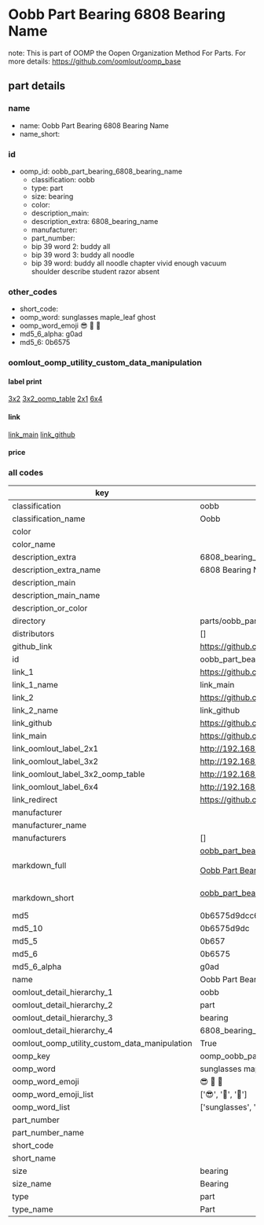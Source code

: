 # Oobb Part Bearing 6808 Bearing Name  

note: This is part of OOMP the Oopen Organization Method For Parts. For more details: https://github.com/oomlout/oomp_base

##  part details
  







### name
* name: Oobb Part Bearing 6808 Bearing Name
* name_short: 
### id
* oomp_id: oobb_part_bearing_6808_bearing_name
  * classification: oobb
  * type: part
  * size: bearing
  * color: 
  * description_main: 
  * description_extra: 6808_bearing_name
  * manufacturer: 
  * part_number: 
  * bip 39 word 2: buddy all
  * bip 39 word 3: buddy all noodle
  * bip 39 word: buddy all noodle chapter vivid enough vacuum shoulder describe student razor absent

### other_codes
* short_code: 
* oomp_word: sunglasses maple_leaf ghost
* oomp_word_emoji :sunglasses: :maple_leaf: :ghost:
* md5_6_alpha: g0ad
* md5_6: 0b6575






### oomlout_oomp_utility_custom_data_manipulation
#### label print
[3x2](http://192.168.1.245:1112/?label=oomp%20g0ad)
[3x2_oomp_table](http://192.168.1.108:1112/?label=oomp%20g0ad)
[2x1](http://192.168.1.242:1112/?label=oomp%20g0ad)
[6x4](http://192.168.1.55:1112/?label=oomp%20g0ad)    

#### link

[link_main](https://github.com/oomlout/oomlout_oomp_version_1_messy/tree/main/parts/oobb_part_bearing_6808_bearing_name) [link_github](https://github.com/oomlout/oomlout_oomp_version_1_messy/tree/main/parts/oobb_part_bearing_6808_bearing_name)                             

#### price







### all codes 
| key | value |  
| --- | --- |  
| classification | oobb |  
| classification_name | Oobb |  
| color |  |  
| color_name |  |  
| description_extra | 6808_bearing_name |  
| description_extra_name | 6808 Bearing Name |  
| description_main |  |  
| description_main_name |  |  
| description_or_color |   |  
| directory | parts/oobb_part_bearing_6808_bearing_name |  
| distributors | [] |  
| github_link | https://github.com/oomlout/oomlout_oomp_part_src/tree/main/parts/oobb_part_bearing_6808_bearing_name |  
| id | oobb_part_bearing_6808_bearing_name |  
| link_1 | https://github.com/oomlout/oomlout_oomp_version_1_messy/tree/main/parts/oobb_part_bearing_6808_bearing_name |  
| link_1_name | link_main |  
| link_2 | https://github.com/oomlout/oomlout_oomp_version_1_messy/tree/main/parts/oobb_part_bearing_6808_bearing_name |  
| link_2_name | link_github |  
| link_github | https://github.com/oomlout/oomlout_oomp_version_1_messy/tree/main/parts/oobb_part_bearing_6808_bearing_name |  
| link_main | https://github.com/oomlout/oomlout_oomp_version_1_messy/tree/main/parts/oobb_part_bearing_6808_bearing_name |  
| link_oomlout_label_2x1 | http://192.168.1.242:1112/?label=oomp%20g0ad |  
| link_oomlout_label_3x2 | http://192.168.1.245:1112/?label=oomp%20g0ad |  
| link_oomlout_label_3x2_oomp_table | http://192.168.1.108:1112/?label=oomp%20g0ad |  
| link_oomlout_label_6x4 | http://192.168.1.55:1112/?label=oomp%20g0ad |  
| link_redirect | https://github.com/oomlout/oomlout_oomp_version_1_messy/tree/main/parts/oobb_part_bearing_6808_bearing_name |  
| manufacturer |  |  
| manufacturer_name |  |  
| manufacturers | [] |  
| markdown_full | [oobb_part_bearing_6808_bearing_name](none)<br>[](none)<br>[Oobb Part Bearing 6808 Bearing Name](none)<br><br> |  
| markdown_short | [oobb_part_bearing_6808_bearing_name](none)<br><br> |  
| md5 | 0b6575d9dcc6fe112bfa92672c0198eb |  
| md5_10 | 0b6575d9dc |  
| md5_5 | 0b657 |  
| md5_6 | 0b6575 |  
| md5_6_alpha | g0ad |  
| name | Oobb Part Bearing 6808 Bearing Name |  
| oomlout_detail_hierarchy_1 | oobb |  
| oomlout_detail_hierarchy_2 | part |  
| oomlout_detail_hierarchy_3 | bearing |  
| oomlout_detail_hierarchy_4 | 6808_bearing_name |  
| oomlout_oomp_utility_custom_data_manipulation | True |  
| oomp_key | oomp_oobb_part_bearing_6808_bearing_name |  
| oomp_word | sunglasses maple_leaf ghost |  
| oomp_word_emoji | :sunglasses: :maple_leaf: :ghost: |  
| oomp_word_emoji_list | [':sunglasses:', ':maple_leaf:', ':ghost:'] |  
| oomp_word_list | ['sunglasses', 'maple_leaf', 'ghost'] |  
| part_number |  |  
| part_number_name |  |  
| short_code |  |  
| short_name |  |  
| size | bearing |  
| size_name | Bearing |  
| type | part |  
| type_name | Part |  
